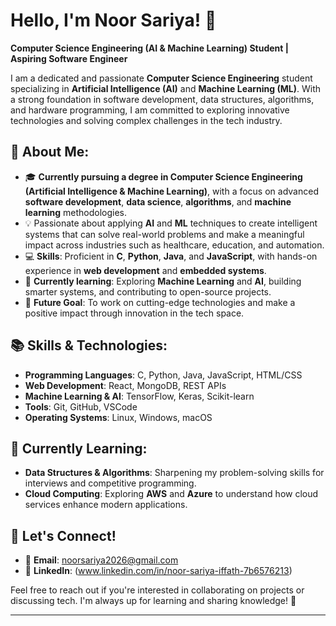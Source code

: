 # Hello, I'm Noor Sariya! 👋

**Computer Science Engineering (AI & Machine Learning) Student | Aspiring Software Engineer**

I am a dedicated and passionate **Computer Science Engineering** student specializing in **Artificial Intelligence (AI)** and **Machine Learning (ML)**. With a strong foundation in software development, data structures, algorithms, and hardware programming, I am committed to exploring innovative technologies and solving complex challenges in the tech industry.

## 🚀 About Me:
- 🎓 **Currently pursuing a degree in Computer Science Engineering (Artificial Intelligence & Machine Learning)**, with a focus on advanced **software development**, **data science**, **algorithms**, and **machine learning** methodologies.
- 💡 Passionate about applying **AI** and **ML** techniques to create intelligent systems that can solve real-world problems and make a meaningful impact across industries such as healthcare, education, and automation.
- 💻 **Skills**: Proficient in **C**, **Python**, **Java**, and **JavaScript**, with hands-on experience in **web development** and **embedded systems**.
- 🌱 **Currently learning**: Exploring **Machine Learning** and **AI**, building smarter systems, and contributing to open-source projects.
- 🚀 **Future Goal**: To work on cutting-edge technologies and make a positive impact through innovation in the tech space.

## 📚 Skills & Technologies:
- **Programming Languages**: C, Python, Java, JavaScript, HTML/CSS
- **Web Development**: React, MongoDB, REST APIs
- **Machine Learning & AI**: TensorFlow, Keras, Scikit-learn
- **Tools**: Git, GitHub, VSCode
- **Operating Systems**: Linux, Windows, macOS

## 🌱 Currently Learning:
- **Data Structures & Algorithms**: Sharpening my problem-solving skills for interviews and competitive programming.
- **Cloud Computing**: Exploring **AWS** and **Azure** to understand how cloud services enhance modern applications.

## 🤝 Let's Connect!
- 📧 **Email**: noorsariya2026@gmail.com
- 💼 **LinkedIn**: (www.linkedin.com/in/noor-sariya-iffath-7b6576213)

Feel free to reach out if you're interested in collaborating on projects or discussing tech. I'm always up for learning and sharing knowledge! 🚀

---



